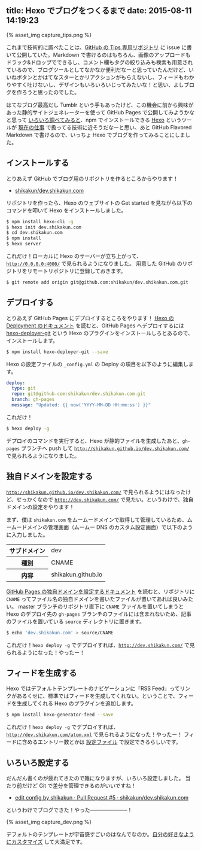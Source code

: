 title: Hexo でブログをつくるまで
date: 2015-08-11 14:19:23
---

{% asset_img capture_tips.png %}

これまで技術的に調べたことは、[GitHub の Tips 専用リポジトリ](https://github.com/shikakun/tips/issues) に issue に書いて公開していた。Markdown で書けるのはもちろん、画像のアップロードもドラック&ドロップでできるし、コメント欄もタグの絞り込みも検索も用意されているので、ブログツールとしてなかなか便利だなーと思っていたんだけど、いいねボタンとかはてなスターとかリアクションがもらえないし、フィードもわかりやすく吐けないし、デザインもいろいろいじってみたいな！と思い、よしブログを作ろうと思ったのでした。

はてなブログ最高だし Tumblr という手もあったけど、この機会に前から興味があった静的サイトジェネレーターを使って GitHub Pages で公開してみようかなと思って [いろいろ調べてみると](https://staticsitegenerators.net/)、npm でインストールできる [Hexo](https://hexo.io/) というツールが [現在の仕事](http://pepabo.com/recruit2016/shikakun) で扱ってる技術に近そうだなーと思い、あと GitHub Flavored Markdown で書けるので、いっちょ Hexo でブログを作ってみることにしました。

## インストールする

とりあえず GitHub でブログ用のリポジトリを作るところからやります！

* [shikakun/dev.shikakun.com](https://github.com/shikakun/dev.shikakun.com)

リポジトリを作ったら、Hexo のウェブサイトの Get started を見ながら以下のコマンドを叩いて Hexo をインストールしました。

```bash
$ npm install hexo-cli -g
$ hexo init dev.shikakun.com
$ cd dev.shikakun.com
$ npm install
$ hexo server
```

これだけ！ローカルに Hexo のサーバーが立ち上がって、 <code>http://0.0.0.0:4000/</code> で見られるようになりました。
用意した GitHub のリポジトリをリモートリポジトリに登録しておきます。

```bash
$ git remote add origin git@github.com:shikakun/dev.shikakun.com.git
```

## デプロイする

とりあえず GitHub Pages にデプロイするところをやります！
[Hexo の Deployment のドキュメント](https://hexo.io/docs/deployment.html) を読むと、GitHub Pages へデプロイするには [hexo-deployer-git](https://github.com/hexojs/hexo-deployer-git) という Hexo のプラグインをインストールしろとあるので、インストールします。

```bash
$ npm install hexo-deployer-git --save
```

Hexo の設定ファイルの <code>_config.yml</code> の Deploy の項目を以下のように編集します。

```yaml
deploy:
  type: git
  repo: git@github.com:shikakun/dev.shikakun.com.git
  branch: gh-pages
  message: "Updated: {{ now('YYYY-MM-DD HH:mm:ss') }}"
```

これだけ！

```bash
$ hexo deploy -g
```

デプロイのコマンドを実行すると、Hexo が静的ファイルを生成したあと、<code>gh-pages</code> ブランチへ push して <code>http://shikakun.github.io/dev.shikakun.com/</code> で見られるようになりました。

## 独自ドメインを設定する

<code>http://shikakun.github.io/dev.shikakun.com/</code> で見られるようにはなったけど、せっかくなので <code>http://dev.shikakun.com/</code> で見たい。というわけで、独自ドメインの設定をやります！

まず、僕は <code>shikakun.com</code> をムームードメインで取得して管理しているため、ムームードメインの管理画面（ムームー DNS のカスタム設定画面）で以下のように入力しました。

<table><tr><th>サブドメイン</th><td>dev</td></tr><tr><th>種別</th><td>CNAME</td></tr><tr><th>内容</th><td>shikakun.github.io</td></tr></table>

[GitHub Pages の独自ドメインを設定するドキュメント](https://help.github.com/articles/setting-up-a-custom-domain-with-github-pages/) を読むと、リポジトリに <code>CNAME</code> ってファイル名の独自ドメインを書いたファイルが置いてあれば良いみたい。
master ブランチのリポジトリ直下に <code>CNAME</code> ファイルを置いてしまうと Hexo のデプロイ先の <code>gh-pages</code> ブランチのファイルには含まれないため、記事のファイルを置いている <code>source</code> ディレクトリに置きます。

```bash
$ echo 'dev.shikakun.com' > source/CNAME
```

これだけ！<code>hexo deploy -g</code> でデプロイすれば、<code>http://dev.shikakun.com/</code> で見られるようになった！やったー！

## フィードを生成する

Hexo ではデフォルトテンプレートのナビゲーションに「RSS Feed」ってリンクがあるくせに、標準ではフィードを生成してくれない。ということで、フィードを生成してくれる Hexo のプラグインを追加します。

```bash
$ npm install hexo-generator-feed --save
```

これだけ！<code>hexo deploy -g</code> でデプロイすれば、<code>http://dev.shikakun.com/atom.xml</code> で見られるようになった！やったー！
フィードに含めるエントリー数とかは [設定ファイル](https://github.com/hexojs/hexo-generator-feed#options) で設定できるらしいです。

## いろいろ設定する

だんだん書くのが疲れてきたので雑になりますが、いろいろ設定しました。
当たり前だけど Git で差分を管理できるのがいいですね！

* [edit config by shikakun · Pull Request #5 · shikakun/dev.shikakun.com](https://github.com/shikakun/dev.shikakun.com/pull/5/files)

というわけでブログできた！やった──────────！

{% asset_img capture_dev.png %}

デフォルトのテンプレートが宇宙感すごいのはなんでなのか。[自分の好きなようにカスタマイズ](https://github.com/shikakun/dev.shikakun.com/pull/7) して大満足です。
